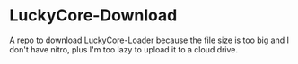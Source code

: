# LuckyCore-Download

A repo to download LuckyCore-Loader because the file size is too big and I don't have nitro, plus I'm too lazy to upload it to a cloud drive.

